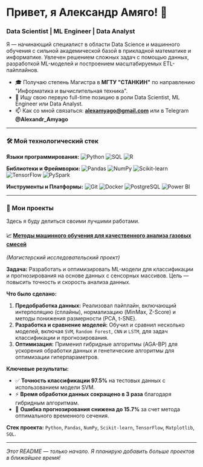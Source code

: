 # Привет, я Александр Амяго! 👋

### Data Scientist | ML Engineer | Data Analyst

Я — начинающий специалист в области Data Science и машинного обучения с сильной академической базой в прикладной математике и информатике. Увлечен решением сложных задач с помощью данных, разработкой ML-моделей и построением масштабируемых ETL-пайплайнов.

- 🎓 Получаю степень Магистра в **МГТУ "СТАНКИН"** по направлению "Информатика и вычислительная техника".
- 🔭 Ищу свою первую full-time позицию в роли Data Scientist, ML Engineer или Data Analyst.
- 📫 Как со мной связаться: **alexamyago@gmail.com** или в Telegram **@Alexandr_Amyago**

---

### 🛠️ Мой технологический стек

**Языки программирования:**
![Python](https://img.shields.io/badge/-Python-3776AB?style=flat-square&logo=python&logoColor=white)
![SQL](https://img.shields.io/badge/-SQL-4479A1?style=flat-square&logo=mysql&logoColor=white)
![R](https://img.shields.io/badge/-R-276DC3?style=flat-square&logo=r&logoColor=white)

**Библиотеки и Фреймворки:**
![Pandas](https://img.shields.io/badge/-Pandas-150458?style=flat-square&logo=pandas&logoColor=white)
![NumPy](https://img.shields.io/badge/-NumPy-013243?style=flat-square&logo=numpy&logoColor=white)
![Scikit-learn](https://img.shields.io/badge/-Scikit--learn-F7931E?style=flat-square&logo=scikit-learn&logoColor=white)
![TensorFlow](https://img.shields.io/badge/-TensorFlow-FF6F00?style=flat-square&logo=tensorflow&logoColor=white)
![PySpark](https://img.shields.io/badge/-PySpark-E25A1C?style=flat-square&logo=apache-spark&logoColor=white)

**Инструменты и Платформы:**
![Git](https.img.shields.io/badge/-Git-F05032?style=flat-square&logo=git&logoColor=white)
![Docker](https.img.shields.io/badge/-Docker-2496ED?style=flat-square&logo=docker&logoColor=white)
![PostgreSQL](https.img.shields.io/badge/-PostgreSQL-336791?style=flat-square&logo=postgresql&logoColor=white)
![Power BI](https://img.shields.io/badge/-Power%20BI-F2C811?style=flat-square&logo=power-bi&logoColor=black)

---

### 🚀 Мои проекты

Здесь я буду делиться своими лучшими работами.

#### 📈 **[Методы машинного обучения для качественного анализа газовых смесей](https://github.com/Amyago/My-Portfolio/tree/main/gas-mixture-analysis)**
*(Магистерский исследовательский проект)*

**Задача:** Разработать и оптимизировать ML-модели для классификации и прогнозирования на основе данных с сенсорных массивов. Цель — повысить точность и скорость анализа данных.

**Что было сделано:**
1.  **Предобработка данных:** Реализовал пайплайн, включающий интерполяцию (сплайны), нормализацию (MinMax, Z-Score) и методы понижения размерности (PCA, t-SNE).
2.  **Разработка и сравнение моделей:** Обучил и сравнил несколько моделей, включая `SVM`, `Random Forest`, `CNN` и `LSTM`, для задач классификации и прогнозирования.
3.  **Оптимизация:** Применил гибридные алгоритмы (AGA-BP) для ускорения обработки данных и генетические алгоритмы для оптимизации гиперпараметров.

**Ключевые результаты:**
- ✅ **Точность классификации 97.5%** на тестовых данных с использованием модели SVM.
- ⚡ **Время обработки данных сокращено в 3 раза** благодаря гибридным алгоритмам.
- 🎯 **Ошибка прогнозирования снижена до 15.7%** за счет метода оптимального временного сечения.

**Стек проекта:** `Python`, `Pandas`, `NumPy`, `Scikit-learn`, `TensorFlow`, `Matplotlib`, `SQL`.

---
*Этот README — только начало. Я планирую добавить больше проектов в ближайшее время!*
